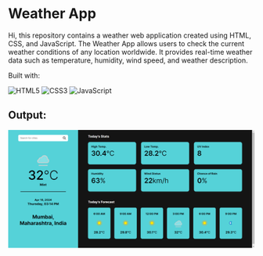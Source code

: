 # Weather App
Hi, this repository contains a weather web application created using HTML, CSS, and JavaScript. The Weather App allows users to check the current weather conditions of any location worldwide. It provides real-time weather data such as temperature, humidity, wind speed, and weather description.

Built with:

![HTML5](https://img.shields.io/badge/html5-%23E34F26.svg?style=for-the-badge&logo=html5&logoColor=white) ![CSS3](https://img.shields.io/badge/css3-%231572B6.svg?style=for-the-badge&logo=css3&logoColor=white) ![JavaScript](https://img.shields.io/badge/javascript-%23323330.svg?style=for-the-badge&logo=javascript&logoColor=%23F7DF1E)

## Output:

![Output](./assets/output.jpg)
